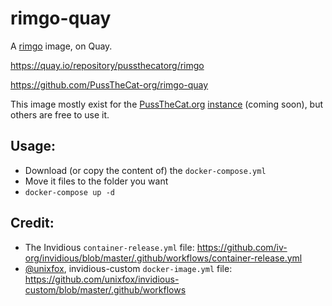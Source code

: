 # rimgo-quay

A [rimgo](https://codeberg.org/video-prize-ranch/rimgo) image, on Quay.

https://quay.io/repository/pussthecatorg/rimgo

https://github.com/PussTheCat-org/rimgo-quay

This image mostly exist for the [PussTheCat.org](https://pussthecat.org/) [instance](#) (coming soon), but others are free to use it.

## Usage:

- Download (or copy the content of) the `docker-compose.yml` 
- Move it files to the folder you want
- `docker-compose up -d`

## Credit:

- The Invidious `container-release.yml` file: https://github.com/iv-org/invidious/blob/master/.github/workflows/container-release.yml
- [@unixfox](https://github.com/unixfox), invidious-custom `docker-image.yml` file: https://github.com/unixfox/invidious-custom/blob/master/.github/workflows